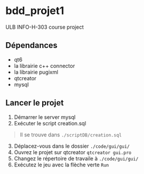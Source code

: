 # bdd_projet1
ULB INFO-H-303 course project

## Dépendances

- qt6
- la librairie c++ connector
- la librairie pugixml
- qtcreator 
- mysql

## Lancer le projet

1. Démarrer le server mysql
2. Exécuter le script creation.sql
> Il se trouve dans `./scriptDB/creation.sql`
3. Déplacez-vous dans le dossier `./code/gui/gui/`
4. Ouvrez le projet sur qtcreator `qtcreator gui.pro`
5. Changez le répertoire de travaile à `./code/gui/gui/`
6. Exécutez le jeu avec la flèche verte `Run`


